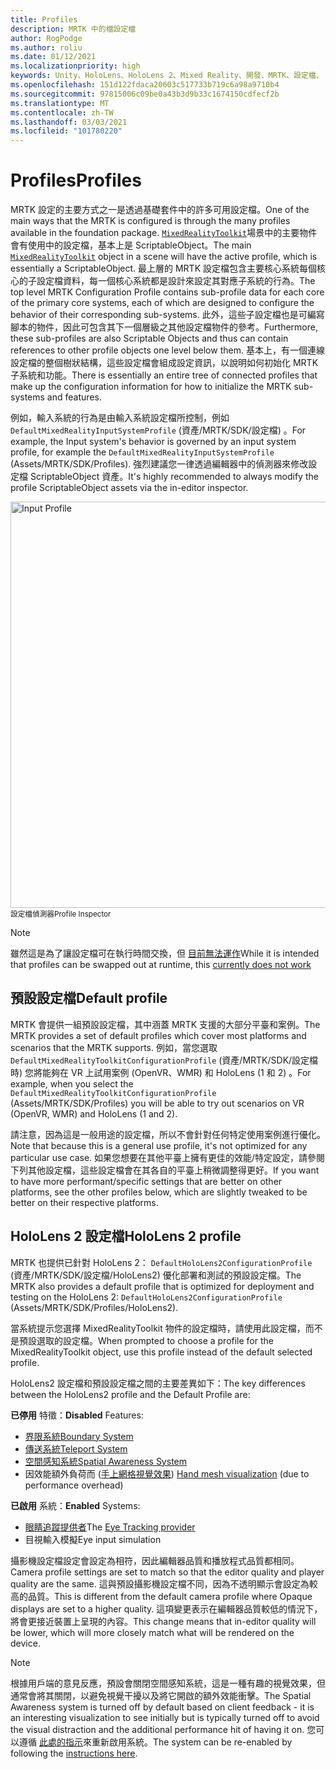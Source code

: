 ```yaml
---
title: Profiles
description: MRTK 中的檔設定檔
author: RogPodge
ms.author: roliu
ms.date: 01/12/2021
ms.localizationpriority: high
keywords: Unity、HoloLens、HoloLens 2、Mixed Reality、開發、MRTK、設定檔、
ms.openlocfilehash: 151d122fdaca20603c517733b719c6a98a9710b4
ms.sourcegitcommit: 97815006c09be0a43b3d9b33c1674150cdfecf2b
ms.translationtype: MT
ms.contentlocale: zh-TW
ms.lasthandoff: 03/03/2021
ms.locfileid: "101780220"
---
```

# <a name="profiles"></a><span data-ttu-id="5a8d0-104">Profiles</span><span class="sxs-lookup"><span data-stu-id="5a8d0-104">Profiles</span></span>

<span data-ttu-id="5a8d0-105">MRTK 設定的主要方式之一是透過基礎套件中的許多可用設定檔。</span><span class="sxs-lookup"><span data-stu-id="5a8d0-105">One of the main ways that the MRTK is configured is through the many profiles available in the foundation package.</span></span> <span data-ttu-id="5a8d0-106">[`MixedRealityToolkit`](xref:Microsoft.MixedReality.Toolkit.MixedRealityToolkit)場景中的主要物件會有使用中的設定檔，基本上是 ScriptableObject。</span><span class="sxs-lookup"><span data-stu-id="5a8d0-106">The main [`MixedRealityToolkit`](xref:Microsoft.MixedReality.Toolkit.MixedRealityToolkit) object in a scene will have the active profile, which is essentially a ScriptableObject.</span></span> <span data-ttu-id="5a8d0-107">最上層的 MRTK 設定檔包含主要核心系統每個核心的子設定檔資料，每一個核心系統都是設計來設定其對應子系統的行為。</span><span class="sxs-lookup"><span data-stu-id="5a8d0-107">The top level MRTK Configuration Profile contains sub-profile data for each core of the primary core systems, each of which are designed to configure the behavior of their corresponding sub-systems.</span></span> <span data-ttu-id="5a8d0-108">此外，這些子設定檔也是可編寫腳本的物件，因此可包含其下一個層級之其他設定檔物件的參考。</span><span class="sxs-lookup"><span data-stu-id="5a8d0-108">Furthermore, these sub-profiles are also Scriptable Objects and thus can contain references to other profile objects one level below them.</span></span> <span data-ttu-id="5a8d0-109">基本上，有一個連線設定檔的整個樹狀結構，這些設定檔會組成設定資訊，以說明如何初始化 MRTK 子系統和功能。</span><span class="sxs-lookup"><span data-stu-id="5a8d0-109">There is essentially an entire tree of connected profiles that make up the configuration information for how to initialize the MRTK sub-systems and features.</span></span>

<span data-ttu-id="5a8d0-110">例如，輸入系統的行為是由輸入系統設定檔所控制，例如 `DefaultMixedRealityInputSystemProfile` (資產/MRTK/SDK/設定檔) 。</span><span class="sxs-lookup"><span data-stu-id="5a8d0-110">For example, the Input system's behavior is governed by an input system profile, for example the `DefaultMixedRealityInputSystemProfile` (Assets/MRTK/SDK/Profiles).</span></span> <span data-ttu-id="5a8d0-111">強烈建議您一律透過編輯器中的偵測器來修改設定檔 ScriptableObject 資產。</span><span class="sxs-lookup"><span data-stu-id="5a8d0-111">It's highly recommended to always modify the profile ScriptableObject assets via the in-editor inspector.</span></span>

<img src="../images/profiles/input_profile.png" width="650px" alt="Input Profile" style="display:block;">
<span data-ttu-id="5a8d0-112"><sup>設定檔偵測器</sup></span><span class="sxs-lookup"><span data-stu-id="5a8d0-112"><sup>Profile Inspector</sup></span></span>

> [!NOTE]
> <span data-ttu-id="5a8d0-113">雖然這是為了讓設定檔可在執行時間交換，但 [目前無法運作](https://github.com/microsoft/MixedRealityToolkit-Unity/issues/4289)</span><span class="sxs-lookup"><span data-stu-id="5a8d0-113">While it is intended that profiles can be swapped out at runtime, this [currently does not work](https://github.com/microsoft/MixedRealityToolkit-Unity/issues/4289)</span></span>

## <a name="default-profile"></a><span data-ttu-id="5a8d0-114">預設設定檔</span><span class="sxs-lookup"><span data-stu-id="5a8d0-114">Default profile</span></span>

<span data-ttu-id="5a8d0-115">MRTK 會提供一組預設設定檔，其中涵蓋 MRTK 支援的大部分平臺和案例。</span><span class="sxs-lookup"><span data-stu-id="5a8d0-115">The MRTK provides a set of default profiles which cover most platforms and scenarios that the MRTK supports.</span></span> <span data-ttu-id="5a8d0-116">例如，當您選取 `DefaultMixedRealityToolkitConfigurationProfile` (資產/MRTK/SDK/設定檔時) 您將能夠在 VR 上試用案例 (OpenVR、WMR) 和 HoloLens (1 和 2) 。</span><span class="sxs-lookup"><span data-stu-id="5a8d0-116">For example, when you select the `DefaultMixedRealityToolkitConfigurationProfile` (Assets/MRTK/SDK/Profiles) you will be able to try out scenarios on VR (OpenVR, WMR) and HoloLens (1 and 2).</span></span>

<span data-ttu-id="5a8d0-117">請注意，因為這是一般用途的設定檔，所以不會針對任何特定使用案例進行優化。</span><span class="sxs-lookup"><span data-stu-id="5a8d0-117">Note that because this is a general use profile, it's not optimized for any particular use case.</span></span> <span data-ttu-id="5a8d0-118">如果您想要在其他平臺上擁有更佳的效能/特定設定，請參閱下列其他設定檔，這些設定檔會在其各自的平臺上稍微調整得更好。</span><span class="sxs-lookup"><span data-stu-id="5a8d0-118">If you want to have more performant/specific settings that are better on other platforms, see the other profiles below, which are slightly tweaked to be better on their respective platforms.</span></span>

## <a name="hololens-2-profile"></a><span data-ttu-id="5a8d0-119">HoloLens 2 設定檔</span><span class="sxs-lookup"><span data-stu-id="5a8d0-119">HoloLens 2 profile</span></span>

<span data-ttu-id="5a8d0-120">MRTK 也提供已針對 HoloLens 2： `DefaultHoloLens2ConfigurationProfile` (資產/MRTK/SDK/設定檔/HoloLens2) 優化部署和測試的預設設定檔。</span><span class="sxs-lookup"><span data-stu-id="5a8d0-120">The MRTK also provides a default profile that is optimized for deployment and testing on the HoloLens 2: `DefaultHoloLens2ConfigurationProfile` (Assets/MRTK/SDK/Profiles/HoloLens2).</span></span>

<span data-ttu-id="5a8d0-121">當系統提示您選擇 MixedRealityToolkit 物件的設定檔時，請使用此設定檔，而不是預設選取的設定檔。</span><span class="sxs-lookup"><span data-stu-id="5a8d0-121">When prompted to choose a profile for the MixedRealityToolkit object, use this profile instead of the default selected profile.</span></span>

<span data-ttu-id="5a8d0-122">HoloLens2 設定檔和預設設定檔之間的主要差異如下：</span><span class="sxs-lookup"><span data-stu-id="5a8d0-122">The key differences between the HoloLens2 profile and the Default Profile are:</span></span>

<span data-ttu-id="5a8d0-123">**已停用** 特徵：</span><span class="sxs-lookup"><span data-stu-id="5a8d0-123">**Disabled** Features:</span></span>

- [<span data-ttu-id="5a8d0-124">界限系統</span><span class="sxs-lookup"><span data-stu-id="5a8d0-124">Boundary System</span></span>](../boundary/BoundarySystemGettingStarted.md)
- [<span data-ttu-id="5a8d0-125">傳送系統</span><span class="sxs-lookup"><span data-stu-id="5a8d0-125">Teleport System</span></span>](../teleport-system/Overview.md)
- [<span data-ttu-id="5a8d0-126">空間感知系統</span><span class="sxs-lookup"><span data-stu-id="5a8d0-126">Spatial Awareness System</span></span>](../spatial-awareness/SpatialAwarenessGettingStarted.md)
- <span data-ttu-id="5a8d0-127">因效能額外負荷而 ([手上網格視覺效果](../input/HandTracking.md)) </span><span class="sxs-lookup"><span data-stu-id="5a8d0-127">[Hand mesh visualization](../input/HandTracking.md) (due to performance overhead)</span></span>

<span data-ttu-id="5a8d0-128">**已啟用** 系統：</span><span class="sxs-lookup"><span data-stu-id="5a8d0-128">**Enabled** Systems:</span></span>

- <span data-ttu-id="5a8d0-129">[眼睛追蹤提供者](../eye-tracking/EyeTracking_Main.md)</span><span class="sxs-lookup"><span data-stu-id="5a8d0-129">The [Eye Tracking provider](../eye-tracking/EyeTracking_Main.md)</span></span>
- <span data-ttu-id="5a8d0-130">目視輸入模擬</span><span class="sxs-lookup"><span data-stu-id="5a8d0-130">Eye input simulation</span></span>

<span data-ttu-id="5a8d0-131">攝影機設定檔設定會設定為相符，因此編輯器品質和播放程式品質都相同。</span><span class="sxs-lookup"><span data-stu-id="5a8d0-131">Camera profile settings are set to match so that the editor quality and player quality are the same.</span></span> <span data-ttu-id="5a8d0-132">這與預設攝影機設定檔不同，因為不透明顯示會設定為較高的品質。</span><span class="sxs-lookup"><span data-stu-id="5a8d0-132">This is different from the default camera profile where Opaque displays are set to a higher quality.</span></span> <span data-ttu-id="5a8d0-133">這項變更表示在編輯器品質較低的情況下，將會更接近裝置上呈現的內容。</span><span class="sxs-lookup"><span data-stu-id="5a8d0-133">This change means that in-editor quality will be lower, which will more closely match what will be rendered on the device.</span></span>
  
> [!NOTE]
> <span data-ttu-id="5a8d0-134">根據用戶端的意見反應，預設會關閉空間感知系統，這是一種有趣的視覺效果，但通常會將其關閉，以避免視覺干擾以及將它開啟的額外效能衝擊。</span><span class="sxs-lookup"><span data-stu-id="5a8d0-134">The Spatial Awareness system is turned off by default based on client feedback - it is an interesting visualization to see initially but is typically turned off to avoid the visual distraction and the additional performance hit of having it on.</span></span> <span data-ttu-id="5a8d0-135">您可以遵循 [此處的指示](../spatial-awareness/SpatialAwarenessGettingStarted.md)來重新啟用系統。</span><span class="sxs-lookup"><span data-stu-id="5a8d0-135">The system can be re-enabled by following the [instructions here](../spatial-awareness/SpatialAwarenessGettingStarted.md).</span></span>
